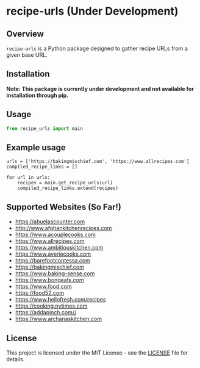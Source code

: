 # recipe-urls (Under Development)

## Overview

`recipe-urls` is a Python package designed to gather recipe URLs from a given base URL.

## Installation

**Note: This package is currently under development and not available for installation through pip.**

<!-- ```bash
pip install recipe-urls
``` -->

## Usage

```python
from recipe_urls import main
```

## Example usage

```
urls = ['https://bakingmischief.com', 'https://www.allrecipes.com']
compiled_recipe_links = []

for url in urls:
    recipes = main.get_recipe_urls(url)
    compiled_recipe_links.extend(recipes)
```

## Supported Websites (So Far!)

- https://abuelascounter.com
- http://www.afghankitchenrecipes.com
- https://www.acouplecooks.com
- https://www.allrecipes.com
- https://www.ambitiouskitchen.com
- https://www.averiecooks.com
- https://barefootcontessa.com
- https://bakingmischief.com
- https://www.baking-sense.com
- https://www.bongeats.com
- https://www.food.com
- https://food52.com
- https://www.hellofresh.com/recipes
- https://cooking.nytimes.com
- https://addapinch.com//
- https://www.archanaskitchen.com


## License

This project is licensed under the MIT License - see the [LICENSE](LICENSE) file for details.